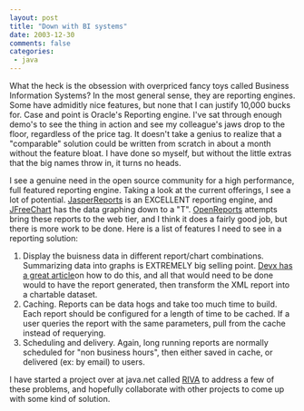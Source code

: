 ```yaml
---
layout: post
title: "Down with BI systems"
date: 2003-12-30
comments: false
categories:
 - java
---
```


What the heck is the obsession with overpriced fancy toys called Business Information Systems? In the most general sense, they are reporting engines. Some have admiditly nice features, but none that I can justify 10,000 bucks for. Case and point is Oracle's Reporting engine. I've sat through enough demo's to see the thing in action and see my colleague's jaws drop to the floor, regardless of the price tag. It doesn't take a genius to realize that a "comparable" solution could be written from scratch in about a month without the feature bloat. I have done so myself, but without the little extras that the big names throw in, it turns no heads.

   
   
I see a genuine need in the open source community for a high performance, full featured reporting engine. Taking a look at the current offerings, I see a lot of potential. [JasperReports](http://jasperreports.sf.net) is an EXCELLENT reporting engine, and [JFreeChart](http://www.jfree.org) has the data graphing down to a "T". [OpenReports](http://oreports.sf.net) attempts bring these reports to the web tier, and I think it does a fairly good job, but there is more work to be done. Here is a list of features I need to see in a reporting solution:

   
   
  1. Display the buisness data in different report/chart combinations. Summarizing data into graphs is EXTREMELY big selling point. [Devx has a great article](http://www.devx.com/xml/Article/7956/1954)on how to do this, and all that would need to be done would to have the report generated, then transform the XML report into a chartable dataset.
  2. Caching. Reports can be data hogs and take too much time to build. Each report should be configured for a length of time to be cached. If a user queries the report with the same parameters, pull from the cache instead of requerying.
  3. Scheduling and delivery. Again, long running reports are normally scheduled for "non business hours", then either saved in cache, or delivered (ex: by email) to users.

   
   
I have started a project over at java.net called [RIVA](http://riva.dev.java.net) to address a few of these problems, and hopefully collaborate with other projects to come up with some kind of solution.

